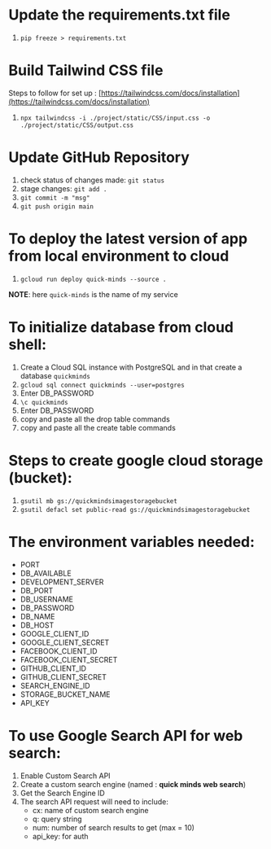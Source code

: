 # Update the requirements.txt file

1. `pip freeze > requirements.txt`

# Build Tailwind CSS file

Steps to follow for set up : [https://tailwindcss.com/docs/installation](https://tailwindcss.com/docs/installation)

1. `npx tailwindcss -i ./project/static/CSS/input.css -o ./project/static/CSS/output.css`

# Update GitHub Repository

1. check status of changes made: `git status`
2. stage changes: `git add .`
3. `git commit -m "msg"`
4. `git push origin main` 

# To deploy the latest version of app from local environment to cloud

1. `gcloud run deploy quick-minds --source .`

**NOTE**: here `quick-minds` is the name of my service


# To initialize database from cloud shell:	

1. Create a Cloud SQL instance with PostgreSQL and in that create a database `quickminds`
2. `gcloud sql connect quickminds --user=postgres`
3. Enter DB_PASSWORD
4. `\c quickminds`
5. Enter DB_PASSWORD
6. copy and paste all the drop table commands
7. copy and paste all the create table commands

# Steps to create google cloud storage (bucket):

1. `gsutil mb gs://quickmindsimagestoragebucket`
2. `gsutil defacl set public-read gs://quickmindsimagestoragebucket`

# The environment variables needed:

- PORT
- DB_AVAILABLE
- DEVELOPMENT_SERVER
- DB_PORT
- DB_USERNAME
- DB_PASSWORD
- DB_NAME
- DB_HOST
- GOOGLE_CLIENT_ID
- GOOGLE_CLIENT_SECRET
- FACEBOOK_CLIENT_ID
- FACEBOOK_CLIENT_SECRET
- GITHUB_CLIENT_ID
- GITHUB_CLIENT_SECRET
- SEARCH_ENGINE_ID
- STORAGE_BUCKET_NAME
- API_KEY

# To use Google Search API for web search:

1. Enable Custom Search API
2. Create a custom search engine (named : **quick minds web search**)
3. Get the Search Engine ID
4. The search API request will need to include:
	- cx: name of custom search engine
	- q: query string
	- num: number of search results to get (max = 10)
	- api_key: for auth